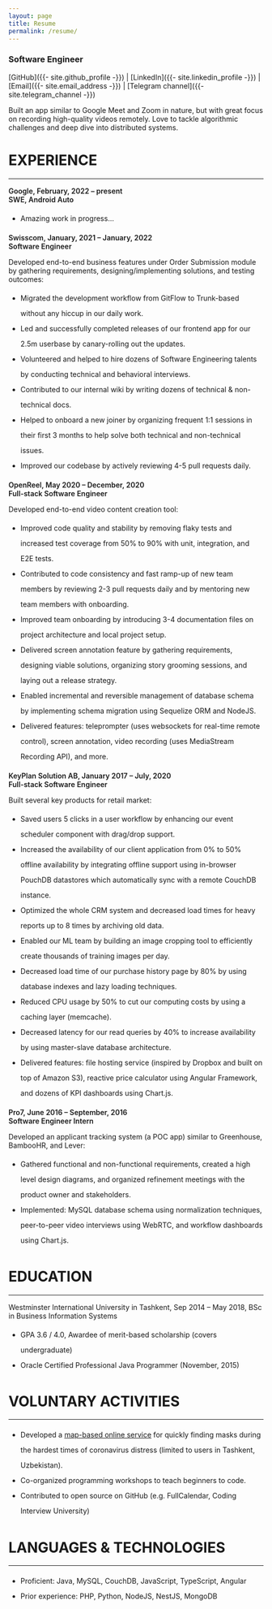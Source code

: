 ```yaml
---
layout: page
title: Resume
permalink: /resume/
---
```


<style type="text/css">
  .wrapper {
    max-width: -webkit-calc(960px - (30px * 2));
    max-width: calc(960px - (30px * 2));
  }
  strong {
    font-weight: 600;
  }
  hr {
    margin-bottom: 15px;
  }

  li {
    line-height: 30px;
  }
</style>

### Software Engineer
[GitHub]({{- site.github_profile -}}) | [LinkedIn]({{- site.linkedin_profile -}}) | [Email]({{- site.email_address -}}) | [Telegram channel]({{- site.telegram_channel -}})

Built an app similar to Google Meet and Zoom in nature, but with great focus on recording high-quality videos remotely. Love to tackle algorithmic challenges and deep dive into distributed systems.

# EXPERIENCE
---
**Google, February, 2022 – present <br> SWE, Android Auto**

- Amazing work in progress...

**Swisscom, January, 2021 – January, 2022 <br> Software Engineer**

Developed end-to-end business features under Order Submission module by gathering requirements, designing/implementing solutions, and testing outcomes:
- Migrated the development workflow from GitFlow to Trunk-based without any hiccup in our daily work.
- Led and successfully completed releases of our frontend app for our 2.5m userbase by canary-rolling out the updates.
- Volunteered and helped to hire dozens of Software Engineering talents by conducting technical and behavioral interviews.
- Contributed to our internal wiki by writing dozens of technical & non-technical docs.
- Helped to onboard a new joiner by organizing frequent 1:1 sessions in their first 3 months to help solve both technical and non-technical issues.
- Improved our codebase by actively reviewing 4-5 pull requests daily.

**OpenReel, May 2020 – December, 2020 <br> Full-stack Software Engineer**

Developed end-to-end video content creation tool:
- Improved code quality and stability by removing flaky tests and increased test coverage from 50% to 90% with unit, integration, and E2E tests.
- Contributed to code consistency and fast ramp-up of new team members by reviewing 2-3 pull requests daily and by mentoring new team members with onboarding.
- Improved team onboarding by introducing 3-4 documentation files on project architecture and local project setup.
- Delivered screen annotation feature by gathering requirements, designing viable solutions, organizing story grooming sessions, and laying out a release strategy.
- Enabled incremental and reversible management of database schema by implementing schema migration using Sequelize ORM and NodeJS.
- Delivered features: teleprompter (uses websockets for real-time remote control), screen annotation, video recording (uses MediaStream Recording API), and more.


**KeyPlan Solution AB, January 2017 – July, 2020 <br> Full-stack Software Engineer**

Built several key products for retail market:
- Saved users 5 clicks in a user workflow by enhancing our event scheduler component with drag/drop support.
- Increased the availability of our client application from 0% to 50% offline availability by integrating offline support using in-browser PouchDB datastores which automatically sync with a remote CouchDB instance.
- Optimized the whole CRM system and decreased load times for heavy reports up to 8 times by archiving old data.
- Enabled our ML team by building an image cropping tool to efficiently create thousands of training images per day.
- Decreased load time of our purchase history page by 80% by using database indexes and lazy loading techniques.
- Reduced CPU usage by 50% to cut our computing costs by using a caching layer (memcache).
- Decreased latency for our read queries by 40% to increase availability by using master-slave database architecture.
- Delivered features: file hosting service (inspired by Dropbox and built on top of Amazon S3), reactive price calculator using Angular Framework, and dozens of KPI dashboards using Chart.js.

**Pro7, June 2016 – September, 2016 <br> Software Engineer Intern**

Developed an applicant tracking system (a POC app) similar to Greenhouse, BambooHR, and Lever:
- Gathered functional and non-functional requirements, created a high level design diagrams, and organized refinement meetings with the product owner and stakeholders.
- Implemented: MySQL database schema using normalization techniques, peer-to-peer video interviews using WebRTC, and workflow dashboards using Chart.js.

# EDUCATION
---

Westminster International University in Tashkent, Sep 2014 – May 2018, BSc in Business Information Systems

- GPA 3.6 / 4.0, Awardee of merit-based scholarship (covers undergraduate)
- Oracle Certified Professional Java Programmer (November, 2015)

# VOLUNTARY ACTIVITIES
---

- Developed a [map-based online service](https://maskabor.web.app) for quickly finding masks during the hardest times of coronavirus distress (limited to users in Tashkent, Uzbekistan).
- Co-organized programming workshops to teach beginners to code.
- Contributed to open source on GitHub (e.g. FullCalendar, Coding Interview University)

# LANGUAGES & TECHNOLOGIES
---

- Proficient: Java, MySQL, CouchDB, JavaScript, TypeScript, Angular
- Prior experience: PHP, Python, NodeJS, NestJS, MongoDB
